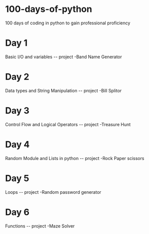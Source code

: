 # 100-days-of-python
100 days of coding in python to gain professional proficiency
# Day 1
Basic I/O and variables -- project -Band Name Generator
# Day 2
Data types and String Manipulation -- project -Bill Splitor
# Day 3
Control Flow and Logical Operators -- project -Treasure Hunt
# Day 4
Random Module and Lists in python  -- project -Rock Paper scissors
# Day 5
Loops -- project -Random password generator
# Day 6
Functions -- project -Maze Solver